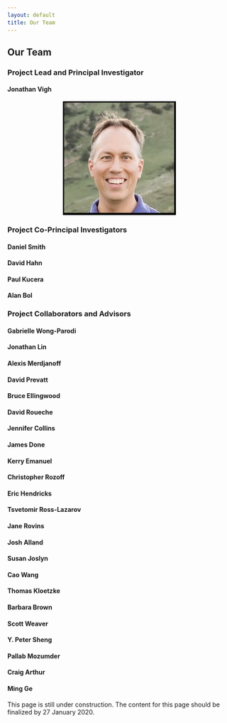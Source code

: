 ```yaml
---
layout: default
title: Our Team
---
```


## Our Team


### Project Lead and Principal Investigator

#### Jonathan Vigh

<img src="../../images/people/Jonathan_Vigh_head_shot_foothills_2019.PNG" alt="Head shot of Jonathan Vigh with backdrop of the Flatirons" style="display: block; margin: auto; max-height: 300px;">


### Project Co-Principal Investigators

#### Daniel Smith

#### David Hahn

#### Paul Kucera

#### Alan Bol


### Project Collaborators and Advisors

#### Gabrielle Wong-Parodi

#### Jonathan Lin

#### Alexis Merdjanoff

#### David Prevatt

#### Bruce Ellingwood

#### David Roueche

#### Jennifer Collins

#### James Done

#### Kerry Emanuel

#### Christopher Rozoff

#### Eric Hendricks

#### Tsvetomir Ross-Lazarov

#### Jane Rovins

#### Josh Alland

#### Susan Joslyn

#### Cao Wang

#### Thomas Kloetzke

#### Barbara Brown

#### Scott Weaver

#### Y. Peter Sheng

#### Pallab Mozumder

#### Craig Arthur

#### Ming Ge 


This page is still under construction. The content for this page should be finalized by 27 January 2020.
